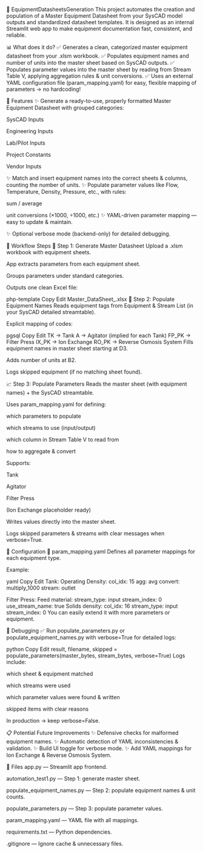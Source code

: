 🚀 EquipmentDatasheetsGeneration
This project automates the creation and population of a Master Equipment Datasheet from your SysCAD model outputs and standardized datasheet templates.
It is designed as an internal Streamlit web app to make equipment documentation fast, consistent, and reliable.

📊 What does it do?
✅ Generates a clean, categorized master equipment datasheet from your .xlsm workbook.
✅ Populates equipment names and number of units into the master sheet based on SysCAD outputs.
✅ Populates parameter values into the master sheet by reading from Stream Table V, applying aggregation rules & unit conversions.
✅ Uses an external YAML configuration file (param_mapping.yaml) for easy, flexible mapping of parameters → no hardcoding!

📝 Features
✨ Generate a ready-to-use, properly formatted Master Equipment Datasheet with grouped categories:

SysCAD Inputs

Engineering Inputs

Lab/Pilot Inputs

Project Constants

Vendor Inputs

✨ Match and insert equipment names into the correct sheets & columns, counting the number of units.
✨ Populate parameter values like Flow, Temperature, Density, Pressure, etc., with rules:

sum / average

unit conversions (×1000, ÷1000, etc.)
✨ YAML-driven parameter mapping — easy to update & maintain.

✨ Optional verbose mode (backend-only) for detailed debugging.

🚀 Workflow Steps
📄 Step 1: Generate Master Datasheet
Upload a .xlsm workbook with equipment sheets.

App extracts parameters from each equipment sheet.

Groups parameters under standard categories.

Outputs one clean Excel file:

php-template
Copy
Edit
Master_DataSheet_<timestamp>.xlsx
🔷 Step 2: Populate Equipment Names
Reads equipment tags from Equipment & Stream List (in your SysCAD detailed streamtable).

Explicit mapping of codes:

pgsql
Copy
Edit
TK     → Tank
A      → Agitator (implied for each Tank)
FP_PK  → Filter Press
IX_PK  → Ion Exchange
RO_PK  → Reverse Osmosis System
Fills equipment names in master sheet starting at D3.

Adds number of units at B2.

Logs skipped equipment (if no matching sheet found).

📈 Step 3: Populate Parameters
Reads the master sheet (with equipment names) + the SysCAD streamtable.

Uses param_mapping.yaml for defining:

which parameters to populate

which streams to use (input/output)

which column in Stream Table V to read from

how to aggregate & convert

Supports:

Tank

Agitator

Filter Press

(Ion Exchange placeholder ready)

Writes values directly into the master sheet.

Logs skipped parameters & streams with clear messages when verbose=True.

🧾 Configuration
🔷 param_mapping.yaml
Defines all parameter mappings for each equipment type.

Example:

yaml
Copy
Edit
Tank:
  Operating Density:
    col_idx: 15
    agg: avg
    convert: multiply_1000
    stream: outlet

Filter Press:
  Feed material:
    stream_type: input
    stream_index: 0
    use_stream_name: true
  Solids density:
    col_idx: 16
    stream_type: input
    stream_index: 0
You can easily extend it with more parameters or equipment.

🐛 Debugging
✅ Run populate_parameters.py or populate_equipment_names.py with verbose=True for detailed logs:

python
Copy
Edit
result, filename, skipped = populate_parameters(master_bytes, stream_bytes, verbose=True)
Logs include:

which sheet & equipment matched

which streams were used

which parameter values were found & written

skipped items with clear reasons

In production → keep verbose=False.

📋 Potential Future Improvements
✨ Defensive checks for malformed equipment names.
✨ Automatic detection of YAML inconsistencies & validation.
✨ Build UI toggle for verbose mode.
✨ Add YAML mappings for Ion Exchange & Reverse Osmosis System.

📂 Files
app.py — Streamlit app frontend.

automation_test1.py — Step 1: generate master sheet.

populate_equipment_names.py — Step 2: populate equipment names & unit counts.

populate_parameters.py — Step 3: populate parameter values.

param_mapping.yaml — YAML file with all mappings.

requirements.txt — Python dependencies.

.gitignore — Ignore cache & unnecessary files.